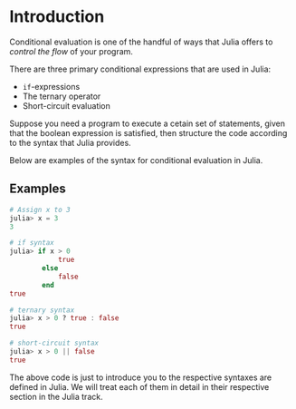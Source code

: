 # Introduction

Conditional evaluation is one of the handful of ways that Julia offers to _control the flow_ of your program.

There are three primary conditional expressions that are used in Julia:

- `if`-expressions
- The ternary operator
- Short-circuit evaluation

Suppose you need a program to execute a cetain set of statements, given that the boolean expression is satisfied, then structure the code according to the syntax that Julia provides.

Below are examples of the syntax for conditional evaluation in Julia. 

## Examples

```julia
# Assign x to 3
julia> x = 3
3

# if syntax
julia> if x > 0
            true
        else
            false
        end
true

# ternary syntax
julia> x > 0 ? true : false
true

# short-circuit syntax
julia> x > 0 || false
true
```

The above code is just to introduce you to the respective syntaxes are defined in Julia. We will treat each of them in detail in their respective section in the Julia track.
